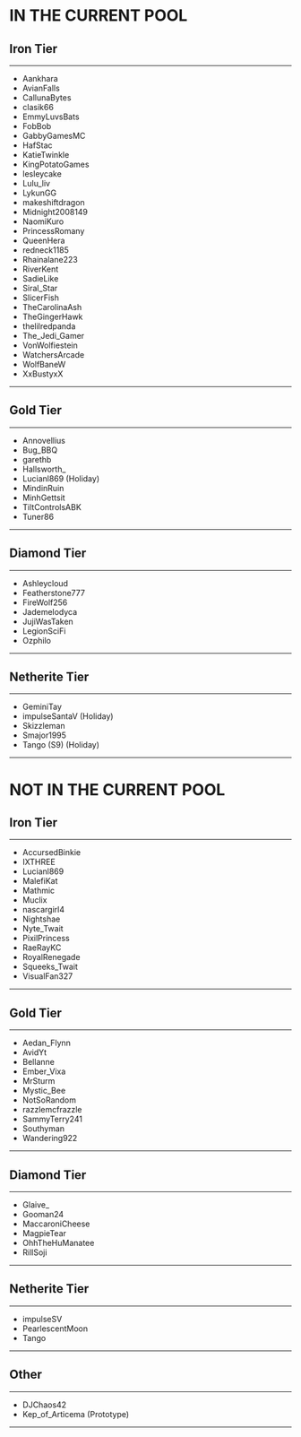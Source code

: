# IN THE CURRENT POOL

## Iron Tier
----
- Aankhara
- AvianFalls
- CallunaBytes
- clasik66
- EmmyLuvsBats
- FobBob
- GabbyGamesMC
- HafStac
- KatieTwinkle
- KingPotatoGames
- lesleycake
- Lulu_liv
- LykunGG
- makeshiftdragon
- Midnight2008149
- NaomiKuro
- PrincessRomany
- QueenHera
- redneck1185
- Rhainalane223
- RiverKent
- SadieLike
- Siral_Star
- SlicerFish
- TheCarolinaAsh
- TheGingerHawk
- thelilredpanda
- The_Jedi_Gamer
- VonWolfiestein
- WatchersArcade
- WolfBaneW
- XxBustyxX
----
## Gold Tier
----
- Annovellius
- Bug_BBQ
- garethb
- Hallsworth_
- Lucianl869 (Holiday)
- MindinRuin
- MinhGettsit
- TiltControlsABK
- Tuner86
----
## Diamond Tier
----
- Ashleycloud
- Featherstone777
- FireWolf256
- Jademelodyca
- JujiWasTaken
- LegionSciFi
- Ozphilo
----
## Netherite Tier
----
- GeminiTay
- impulseSantaV (Holiday)
- Skizzleman
- Smajor1995
- Tango (S9) (Holiday)
----

# NOT IN THE CURRENT POOL

## Iron Tier
----
- AccursedBinkie
- IXTHREE
- Lucianl869
- MalefiKat
- Mathmic
- Muclix
- nascargirl4
- Nightshae
- Nyte_Twait
- PixilPrincess
- RaeRayKC
- RoyalRenegade
- Squeeks_Twait
- VisualFan327
----
## Gold Tier
----
- Aedan_Flynn
- AvidYt
- Bellanne
- Ember_Vixa
- MrSturm
- Mystic_Bee
- NotSoRandom
- razzlemcfrazzle
- SammyTerry241
- Southyman
- Wandering922
----
## Diamond Tier
----
- Glaive_
- Gooman24
- MaccaroniCheese
- MagpieTear
- OhhTheHuManatee
- RillSoji
----
## Netherite Tier
----
- impulseSV
- PearlescentMoon
- Tango
----
## Other
----
- DJChaos42
- Kep_of_Articema (Prototype)
----
